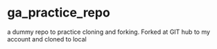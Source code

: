 # ga_practice_repo
a dummy repo to practice cloning and forking.
Forked at GIT hub to my account and cloned to local
